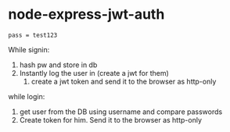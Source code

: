 # node-express-jwt-auth
    pass = test123

While signin:

1. hash pw and store in db
2. Instantly log the user in (create a jwt for them)
    1. create a jwt token and send it to the browser as http-only


while login:
1. get user from the DB using username and compare passwords
2. Create token for him. Send it to the browser as http-only